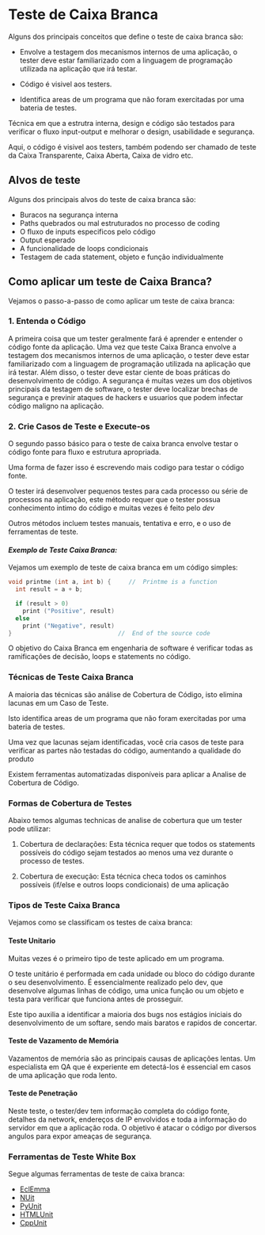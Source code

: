 # **Teste de Caixa Branca**

Alguns dos principais conceitos que define o teste de caixa branca são:

- Envolve a testagem dos mecanismos internos de uma aplicação, o tester deve estar familiarizado com a linguagem de programação utilizada na aplicação que irá testar.

- Código é visivel aos testers.

- Identifica areas de um programa que não foram exercitadas por uma bateria de testes.

Técnica em que a estrutra interna, design e código são testados para verificar o fluxo input-output e melhorar o design, usabilidade e segurança.

Aqui, o código é visivel aos testers, também podendo ser chamado de teste da Caixa Transparente, Caixa Aberta, Caixa de vidro etc.

## Alvos de teste

Alguns dos principais alvos do teste de caixa branca são:

- Buracos na segurança interna
- Paths quebrados ou mal estruturados no processo de coding
- O fluxo de inputs especificos pelo código
- Output esperado
- A funcionalidade de loops condicionais
- Testagem de cada statement, objeto e função individualmente

## Como aplicar um teste de Caixa Branca?

Vejamos o passo-a-passo de como aplicar um teste de caixa branca:

### 1. Entenda o Código

A primeira coisa que um tester geralmente fará é aprender e entender o código fonte da aplicação.
Uma vez que teste Caixa Branca envolve a testagem dos mecanismos internos de uma aplicação, o tester deve estar familiarizado com a linguagem de programação utilizada na aplicação que irá testar.
Além disso, o tester deve estar ciente de boas práticas do desenvolvimento de código.
A segurança é muitas vezes um dos objetivos principais da testagem de software, o tester deve localizar brechas de segurança e previnir ataques de hackers e usuarios que podem infectar código maligno na aplicação.

### 2. Crie Casos de Teste e Execute-os

O segundo passo básico para o teste de caixa branca envolve testar o código fonte para fluxo e estrutura apropriada.

Uma forma de fazer isso é escrevendo mais codigo para testar o código fonte.

O tester irá desenvolver pequenos testes para cada processo ou série de processos na aplicação, este método requer que o tester possua conhecimento intimo do código e muitas vezes é feito pelo *dev*

Outros métodos incluem testes manuais, tentativa e erro, e o uso de ferramentas de teste.

#### *Exemplo de Teste Caixa Branca:*

Vejamos um exemplo de teste de caixa branca em um código simples:

```c
void printme (int a, int b) {     //  Printme is a function
  int result = a + b;

  if (result > 0)
    print ("Positive", result)
  else
    print ("Negative", result)
}                              //  End of the source code
```

O objetivo do Caixa Branca em engenharia de software é verificar todas as ramificações de decisão, loops e statements no código.

### Técnicas de Teste Caixa Branca

A maioria das técnicas são análise de Cobertura de Código, isto elimina lacunas em um Caso de Teste.

Isto identifica areas de um programa que não foram exercitadas por uma bateria de testes.

Uma vez que lacunas sejam identificadas, você cria casos de teste para verificar as partes não testadas do código, aumentando a qualidade do produto

Existem ferramentas automatizadas disponíveis para aplicar a Analise de Cobertura de Código.

### Formas de Cobertura de Testes

Abaixo temos algumas technicas de analise de cobertura que um tester pode utilizar:

1. Cobertura de declarações: Esta técnica requer que todos os statements possíveis do código sejam testados ao menos uma vez durante o processo de testes.

2. Cobertura de execução: Esta técnica checa todos os caminhos possíveis (if/else e outros loops condicionais) de uma aplicação

### Tipos de Teste Caixa Branca

Vejamos como se classificam os testes de caixa branca:

#### Teste Unitario

Muitas vezes é o primeiro tipo de teste aplicado em um programa.

O teste unitário é performada em cada unidade ou bloco do código durante o seu desenvolvimento. É essencialmente realizado pelo dev, que desenvolve algumas linhas de código, uma unica função ou um objeto e testa para verificar que funciona antes de prosseguir.

Este tipo auxilia a identificar a maioria dos bugs nos estágios iniciais do desenvolvimento de um softare, sendo mais baratos e rapidos de concertar.

#### Teste de Vazamento de Memória

Vazamentos de memória são as principais causas de aplicações lentas. Um especialista em QA que é experiente em detectá-los é essencial em casos de uma aplicação que roda lento.

#### Teste de Penetração

Neste teste, o tester/dev tem informação completa do código fonte, detalhes da network, endereços de IP envolvidos e toda a informação do servidor em que a aplicação roda.
O objetivo é atacar o código por diversos angulos para expor ameaças de segurança.

### Ferramentas de Teste White Box

Segue algumas ferramentas de teste de caixa branca:

- [EclEmma](https://www.eclemma.org/download.html)
- [NUit](http://nunit.org/)
- [PyUnit](https://www.guru99.com/python-unit-testing-guide.html)
- [HTMLUnit](http://htmlunit.sourceforge.net/)
- [CppUnit](https://sourceforge.net/projects/cppunit/)
